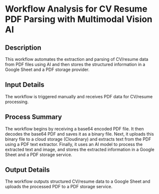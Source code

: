 # Workflow Analysis for CV Resume PDF Parsing with Multimodal Vision AI

## Description
This workflow automates the extraction and parsing of CV/resume data from PDF files using AI and then stores the structured information in a Google Sheet and a PDF storage provider.

## Input Details
The workflow is triggered manually and receives PDF data for CV/resume processing.

## Process Summary
The workflow begins by receiving a base64 encoded PDF file. It then decodes the base64 PDF and saves it as a binary file. Next, it uploads this binary file to a cloud storage (Cloudinary) and extracts text from the PDF using a PDF text extractor. Finally, it uses an AI model to process the extracted text and image, and stores the extracted information in a Google Sheet and a PDF storage service.

## Output Details
The workflow outputs structured CV/resume data to a Google Sheet and uploads the processed PDF to a PDF storage service.
